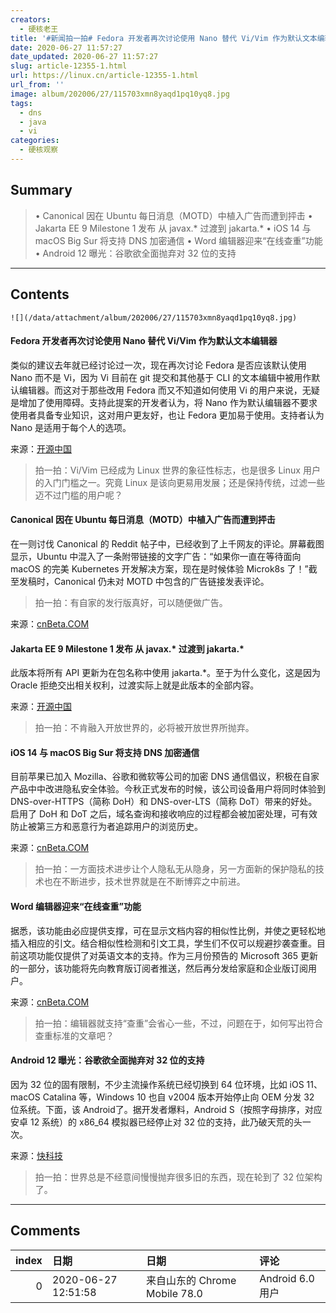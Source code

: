 ```yaml
---
creators:
  - 硬核老王
title: '#新闻拍一拍# Fedora 开发者再次讨论使用 Nano 替代 Vi/Vim 作为默认文本编辑器'
date: 2020-06-27 11:57:27
date_updated: 2020-06-27 11:57:27
slug: article-12355-1.html
url: https://linux.cn/article-12355-1.html
url_from: ''
image: album/202006/27/115703xmn8yaqd1pq10yq8.jpg
tags:
  - dns
  - java
  - vi
categories:
  - 硬核观察
---
```


## Summary

> • Canonical 因在 Ubuntu 每日消息（MOTD）中植入广告而遭到抨击 • Jakarta EE 9 Milestone 1 发布 从 javax.* 过渡到 jakarta.* • iOS 14 与 macOS Big Sur 将支持 DNS 加密通信 • Word 编辑器迎来“在线查重”功能 • Android 12 曝光：谷歌欲全面抛弃对 32 位的支持

***

<!-- more -->

## Contents

`![](/data/attachment/album/202006/27/115703xmn8yaqd1pq10yq8.jpg)`

#### Fedora 开发者再次讨论使用 Nano 替代 Vi/Vim 作为默认文本编辑器

类似的建议去年就已经讨论过一次，现在再次讨论 Fedora 是否应该默认使用 Nano 而不是 Vi，因为 Vi 目前在 git 提交和其他基于 CLI 的文本编辑中被用作默认编辑器。而这对于那些改用 Fedora 而又不知道如何使用 Vi 的用户来说，无疑是增加了使用障碍。支持此提案的开发者认为，将 Nano 作为默认编辑器不要求使用者具备专业知识，这对用户更友好，也让 Fedora 更加易于使用。支持者认为 Nano 是适用于每个人的选项。

来源：[开源中国](https://www.oschina.net/news/116746/fedora-nano-2020-default-prop)

> 
> 拍一拍：Vi/Vim 已经成为 Linux 世界的象征性标志，也是很多 Linux 用户的入门门槛之一。究竟 Linux 是该向更易用发展；还是保持传统，过滤一些迈不过门槛的用户呢？
> 
> 
> 

#### Canonical 因在 Ubuntu 每日消息（MOTD）中植入广告而遭到抨击

在一则讨伐 Canonical 的 Reddit 帖子中，已经收到了上千网友的评论。屏幕截图显示，Ubuntu 中混入了一条附带链接的文字广告：“如果你一直在等待面向 macOS 的完美 Kubernetes 开发解决方案，现在是时候体验 Microk8s 了！”截至发稿时，Canonical 仍未对 MOTD 中包含的广告链接发表评论。

> 
> 拍一拍：有自家的发行版真好，可以随便做广告。
> 
> 
> 

来源：[cnBeta.COM](https://www.cnbeta.com/articles/tech/995903.htm)

#### Jakarta EE 9 Milestone 1 发布 从 javax.\* 过渡到 jakarta.\*

此版本将所有 API 更新为在包名称中使用 jakarta.\*。至于为什么变化，这是因为 Oracle 拒绝交出相关权利，过渡实际上就是此版本的全部内容。

来源：[开源中国](https://www.oschina.net/news/116740/jakarta-ee-9-m1-released)

> 
> 拍一拍：不肯融入开放世界的，必将被开放世界所抛弃。
> 
> 
> 

#### iOS 14 与 macOS Big Sur 将支持 DNS 加密通信

目前苹果已加入 Mozilla、谷歌和微软等公司的加密 DNS 通信倡议，积极在自家产品中中改进隐私安全体验。今秋正式发布的时候，该公司设备用户将同时体验到 DNS-over-HTTPS（简称 DoH）和 DNS-over-LTS（简称 DoT）带来的好处。启用了 DoH 和 DoT 之后，域名查询和接收响应的过程都会被加密处理，可有效防止被第三方和恶意行为者追踪用户的浏览历史。

来源：[cnBeta.COM](https://www.cnbeta.com/articles/tech/996103.htm)

> 
> 拍一拍：一方面技术进步让个人隐私无从隐身，另一方面新的保护隐私的技术也在不断进步，技术世界就是在不断博弈之中前进。
> 
> 
> 

#### Word 编辑器迎来“在线查重”功能

据悉，该功能由必应提供支撑，可在显示文档内容的相似性比例，并使之更轻松地插入相应的引文。结合相似性检测和引文工具，学生们不仅可以规避抄袭查重。目前这项功能仅提供了对英语文本的支持。作为三月份预告的 Microsoft 365 更新的一部分，该功能将先向教育版订阅者推送，然后再分发给家庭和企业版订阅用户。

来源：[cnBeta.COM](https://www.cnbeta.com/articles/tech/996127.htm)

> 
> 拍一拍：编辑器就支持“查重”会省心一些，不过，问题在于，如何写出符合查重标准的文章吧？
> 
> 
> 

#### Android 12 曝光：谷歌欲全面抛弃对 32 位的支持

因为 32 位的固有限制，不少主流操作系统已经切换到 64 位环境，比如 iOS 11、macOS Catalina 等，Windows 10 也自 v2004 版本开始停止向 OEM 分发 32 位系统。下面，该 Android了。据开发者爆料，Android S（按照字母排序，对应安卓 12 系统）的 x86\_64 模拟器已经停止对 32 位的支持，此乃破天荒的头一次。

来源：[快科技](https://www.cnbeta.com/articles/tech/996133.htm)

> 
> 拍一拍：世界总是不经意间慢慢抛弃很多旧的东西，现在轮到了 32 位架构了。
> 
> 
>

***

## Comments

|   index | 日期                | 日期                                           | 评论               |
|--------:|:--------------------|:-----------------------------------------------|:-------------------|
|       0 | 2020-06-27 12:51:58 | 来自山东的 Chrome Mobile 78.0|Android 6.0 用户 | 应该是DNSoverTLS吧 |

